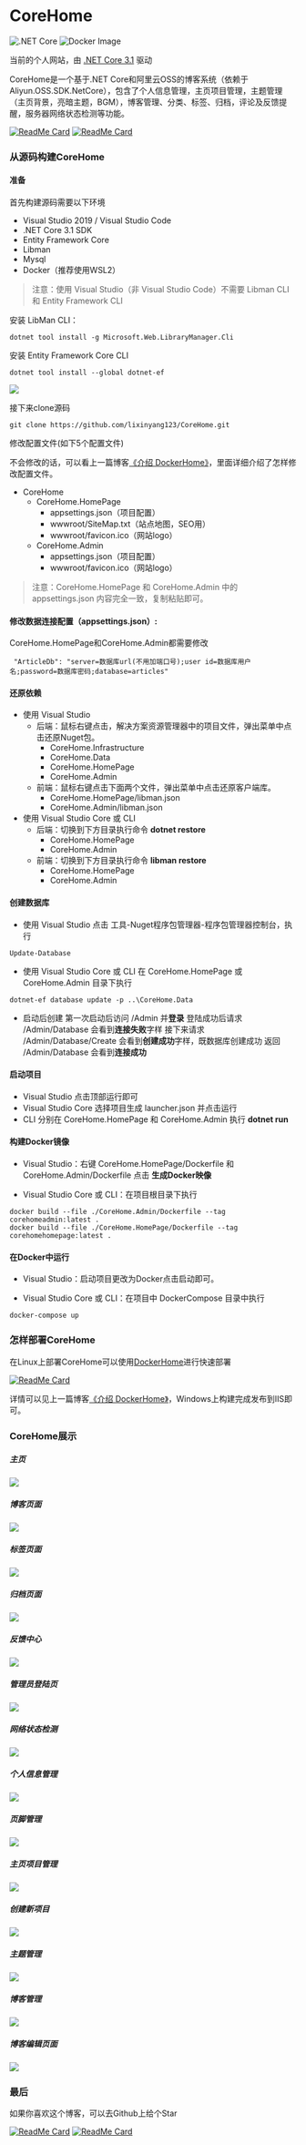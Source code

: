 # CoreHome

![.NET Core](https://github.com/lixinyang123/CoreHome/workflows/.NET%20Core/badge.svg)
![Docker Image](https://github.com/lixinyang123/CoreHome/workflows/Docker%20Image/badge.svg)

当前的个人网站，由 [.NET Core 3.1](https://dotnet.microsoft.com/) 驱动

CoreHome是一个基于.NET Core和阿里云OSS的博客系统（依赖于 Aliyun.OSS.SDK.NetCore），包含了个人信息管理，主页项目管理，主题管理（主页背景，亮暗主题，BGM），博客管理、分类、标签、归档，评论及反馈提醒，服务器网络状态检测等功能。

[![ReadMe Card](https://github-readme-stats.vercel.app/api/pin/?username=lixinyang123&repo=CoreHome)](https://github.com/lixinyang123/CoreHome) [![ReadMe Card](https://github-readme-stats.vercel.app/api/pin/?username=lixinyang123&repo=DockerHome)](https://github.com/lixinyang123/DockerHome)

### 从源码构建CoreHome

#### 准备

首先构建源码需要以下环境
- Visual Studio 2019 / Visual Studio Code
- .NET Core 3.1 SDK
- Entity Framework Core
- Libman
- Mysql
- Docker（推荐使用WSL2）

> 注意：使用 Visual Studio（非 Visual Studio Code）不需要 Libman CLI 和 Entity Framework CLI

安装 LibMan CLI：
```shell
dotnet tool install -g Microsoft.Web.LibraryManager.Cli
```

安装 Entity Framework Core CLI
```shell
dotnet tool install --global dotnet-ef
```

![](https://corehome.oss-accelerate.aliyuncs.com/blogs/%e5%b1%8f%e5%b9%95%e6%88%aa%e5%9b%be+2020-08-20+175532.jpg)

接下来clone源码
```shell
git clone https://github.com/lixinyang123/CoreHome.git
```

修改配置文件(如下5个配置文件)

不会修改的话，可以看上一篇博客[《介绍 DockerHome》](https://lllxy.net/Blog/Detail/2d06644a-ea60-49e1-8e63-ca60d7091fc9 "《介绍 DockerHome》")，里面详细介绍了怎样修改配置文件。

- CoreHome
	- CoreHome.HomePage
		- appsettings.json（项目配置）
		- wwwroot/SiteMap.txt（站点地图，SEO用）
		- wwwroot/favicon.ico（网站logo）
	- CoreHome.Admin
		- appsettings.json（项目配置）
		- wwwroot/favicon.ico（网站logo）


>注意：CoreHome.HomePage 和 CoreHome.Admin 中的 appsettings.json 内容完全一致，复制粘贴即可。

#### 修改数据连接配置（appsettings.json）:
CoreHome.HomePage和CoreHome.Admin都需要修改
```
 "ArticleDb": "server=数据库url(不用加端口号);user id=数据库用户名;password=数据库密码;database=articles"
```
	
#### 还原依赖

- 使用 Visual Studio
	- 后端：鼠标右键点击，解决方案资源管理器中的项目文件，弹出菜单中点击还原Nuget包。
		- CoreHome.Infrastructure
		- CoreHome.Data
		- CoreHome.HomePage
		- CoreHome.Admin
	- 前端：鼠标右键点击下面两个文件，弹出菜单中点击还原客户端库。
		- CoreHome.HomePage/libman.json
		- CoreHome.Admin/libman.json
- 使用 Visual Studio Core 或 CLI
	- 后端：切换到下方目录执行命令 **dotnet restore**
		- CoreHome.HomePage
		- CoreHome.Admin
	- 前端：切换到下方目录执行命令 **libman restore**
		- CoreHome.HomePage
		- CoreHome.Admin

#### 创建数据库

- 使用 Visual Studio
点击 工具-Nuget程序包管理器-程序包管理器控制台，执行

```shell
Update-Database
```

- 使用 Visual Studio Core 或 CLI
在 CoreHome.HomePage 或 CoreHome.Admin 目录下执行

```shell
dotnet-ef database update -p ..\CoreHome.Data
```

- 启动后创建
第一次启动后访问 /Admin 并**登录**
登陆成功后请求 /Admin/Database 会看到**连接失败**字样
接下来请求 /Admin/Database/Create 会看到**创建成功**字样，既数据库创建成功
返回 /Admin/Database 会看到**连接成功**

#### 启动项目

- Visual Studio 点击顶部运行即可
- Visual Studio Core 选择项目生成 launcher.json 并点击运行
- CLI 分别在 CoreHome.HomePage 和 CoreHome.Admin 执行 **dotnet run**

#### 构建Docker镜像

- Visual Studio：右键 CoreHome.HomePage/Dockerfile 和 CoreHome.Admin/Dockerfile 点击 **生成Docker映像**

- Visual Studio Core 或 CLI：在项目根目录下执行

```shell
docker build --file ./CoreHome.Admin/Dockerfile --tag corehomeadmin:latest .
docker build --file ./CoreHome.HomePage/Dockerfile --tag corehomehomepage:latest .
```

#### 在Docker中运行

- Visual Studio：启动项目更改为Docker点击启动即可。

- Visual Studio Core 或 CLI：在项目中 DockerCompose 目录中执行

```shell
docker-compose up
```

### 怎样部署CoreHome

在Linux上部署CoreHome可以使用[DockerHome](https://github.com/lixinyang123/DockerHome "DockerHome")进行快速部署

[![ReadMe Card](https://github-readme-stats.vercel.app/api/pin/?username=lixinyang123&repo=DockerHome)](https://github.com/lixinyang123/DockerHome)

详情可以见上一篇博客[《介绍 DockerHome》](https://lllxy.net/Blog/Detail/2d06644a-ea60-49e1-8e63-ca60d7091fc9 "《介绍 DockerHome》")，Windows上构建完成发布到IIS即可。

### CoreHome展示

##### 主页

![](https://corehome.oss-accelerate.aliyuncs.com/blogs/screencapture-lllxy-net-1597907877343.png)

##### 博客页面

![](https://corehome.oss-accelerate.aliyuncs.com/blogs/screencapture-lllxy-net-Blog-1597908118906.png)

##### 标签页面

![](https://corehome.oss-accelerate.aliyuncs.com/blogs/screencapture-lllxy-net-Tags-1597908148988.png)

##### 归档页面

![](https://corehome.oss-accelerate.aliyuncs.com/blogs/screencapture-lllxy-net-Archive-1597908159862.png)

##### 反馈中心

![](https://corehome.oss-accelerate.aliyuncs.com/blogs/screencapture-lllxy-net-FeedBack-1597908176136.png)

##### 管理员登陆页

![](https://corehome.oss-accelerate.aliyuncs.com/blogs/screencapture-lllxy-net-Admin-1597908667098.png)

##### 网络状态检测

![](https://corehome.oss-cn-shenzhen.aliyuncs.com/blogs/screencapture-lllxy-net-Admin-Overview-1597908919597.png)

##### 个人信息管理

![](https://corehome.oss-accelerate.aliyuncs.com/blogs/%e5%b1%8f%e5%b9%95%e6%88%aa%e5%9b%be+2020-08-20+153928.png)

##### 页脚管理

![](https://corehome.oss-accelerate.aliyuncs.com/blogs/%e5%b1%8f%e5%b9%95%e6%88%aa%e5%9b%be+2020-08-20+153943.png)

##### 主页项目管理

![](https://corehome.oss-accelerate.aliyuncs.com/blogs/%e5%b1%8f%e5%b9%95%e6%88%aa%e5%9b%be+2020-08-20+154034.png)

##### 创建新项目

![](https://corehome.oss-accelerate.aliyuncs.com/blogs/%e5%b1%8f%e5%b9%95%e6%88%aa%e5%9b%be+2020-08-20+154543.png)

##### 主题管理

![](https://corehome.oss-accelerate.aliyuncs.com/blogs/screencapture-lllxy-net-Admin-Theme-1597909018355.png)

##### 博客管理

![](https://corehome.oss-accelerate.aliyuncs.com/blogs/screencapture-lllxy-net-Admin-Blog-1597909029131.png)

##### 博客编辑页面

![](https://corehome.oss-accelerate.aliyuncs.com/blogs/screencapture-lllxy-net-Admin-Blog-Modify-7a329492-3825-4ddc-9112-ece35cf964ae-1597909040687.png)


### 最后

如果你喜欢这个博客，可以去Github上给个Star

[![ReadMe Card](https://github-readme-stats.vercel.app/api/pin/?username=lixinyang123&repo=CoreHome)](https://github.com/lixinyang123/CoreHome) [![ReadMe Card](https://github-readme-stats.vercel.app/api/pin/?username=lixinyang123&repo=DockerHome)](https://github.com/lixinyang123/DockerHome)
